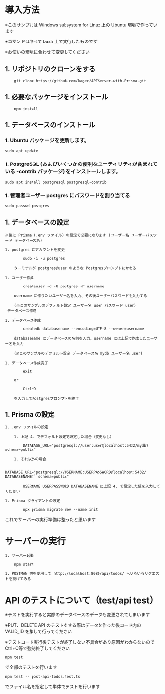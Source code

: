 
# 導入方法

※このサンプルは Windows subsystem for Linux 上の Ubuntu 環境で作っています

※コマンドはすべて bash 上で実行したものです

※お使いの環境に合わせて変更してください

## 1. リポジトリのクローンをする

		git clone https://github.com/kagec/APIServer-with-Prisma.git
		
## 1. 必要なパッケージをインストール

		npm install

## 1. データベースのインストール 

### 1. Ubuntu パッケージを更新します。

	sudo apt update

### 1. PostgreSQL (およびいくつかの便利なユーティリティが含まれている -contrib パッケージ) をインストールします。
		
	sudo apt install postgresql postgresql-contrib

### 1. 管理者ユーザー postgres にパスワードを割り当てる

	sudo passwd postgres


## 1. データベースの設定

	※後に Prisma (.env ファイル) の設定で必要になります (ユーザー名 ユーザーパスワード データベース名)

	1. postgres にアカウントを変更

			sudo -i -u postgres

		ターミナルが postgres@user のような Postgresプロンプトにかわる

	1. ユーザー作成	

			createuser -d -U postgres -P username

		username に作りたいユーザー名を入力、その後ユーザーパスワードも入力する

		(※このサンプルのデフォルト設定 ユーザー名 user パスワード user)
	 データベース作成　

	1. データベース作成

			createdb databasename --encoding=UTF-8 --owner=username

		databasename にデータベースの名前を入力、username には上記で作成したユーザー名を入力

		(※このサンプルのデフォルト設定 データベース名 mydb ユーザー名 user)

	1. データベース作成完了
	
			exit 
	
		or 
	
			Ctrl+D
	
		を入力してPostgresプロンプトを終了

## 1. Prisma の設定

	1. .env ファイルの設定
	
		1. 上記 4. でデフォルト設定で設定した場合（変更なし）

			DATABASE_URL="postgresql://user:user@localhost:5432/mydb?schema=public"

		1. それ以外の場合

			DATABASE_URL="postgresql://USERNAME:USERPASSWORD@localhost:5432/	DATABASENAME?``schema=public"

			USERNAME USERPASSWORD DATABASENAME に上記 4. で設定した値を入力してください

	1. Prisma クライアントの設定 

			npx prisma migrate dev --name init


これでサーバーの実行準備は整ったと思います




# サーバーの実行

	1. サーバー起動

		npm start

	1. POSTMAN 等を使用して http://localhost:8080/api/todos/ へいろいろリクエストを投げてみる




# API のテストについて（test/api test）

※テストを実行すると実際のデータベースのデータも変更されてしまいます

※PUT、DELETE API のテストをする際はデータを作った後コード内の VALID_ID を集して行ってください

※テストコード実行後テストが終了しない不具合があり原因がわからないので Ctrl+C等で強制終了してください

	npm test

で全部のテストを行います

	npm test -- post-api-todos.test.ts

でファイル名を指定して単体でテストを行います

	